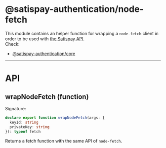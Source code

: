# @satispay-authentication/node-fetch

This module contains an helper function for wrapping a `node-fetch` client in order to be used with [the Satispay API](https://developers.satispay.com/reference).  
Check:

- [@satispay-authentication/core](https://www.npmjs.com/package/@satispay-authentication/core)

---

# API

## wrapNodeFetch (function)

Signature:

```Typescript
declare export function wrapNodeFetch(args: {
  keyId: string
  privateKey: string
}): typeof fetch
```

Returns a fetch function with the same API of `node-fetch`.
